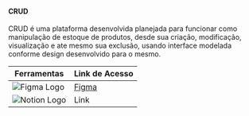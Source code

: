 #### CRUD
CRUD é uma plataforma desenvolvida planejada para funcionar como manipulação de estoque de produtos, desde sua criação, modificação, visualização e ate mesmo sua exclusão, usando interface modelada conforme design desenvolvido para o mesmo.

|  Ferramentas  |  Link de Acesso  |
|---------|---------|
| ![Figma Logo](https://img.shields.io/badge/Figma-000000?style=for-the-badge&logo=figma&logoColor=white) |  [Figma](https://www.google.com)   |
| ![Notion Logo](https://img.shields.io/badge/Notion-000000?style=for-the-badge&logo=notion&logoColor=white) |  Link   |
